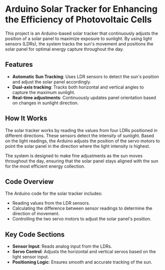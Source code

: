# Arduino Solar Tracker for Enhancing the Efficiency of Photovoltaic Cells
This project is an Arduino-based solar tracker that continuously adjusts the position of a solar panel to maximize exposure to sunlight. By using light sensors (LDRs), the system tracks the sun's movement and positions the solar panel for optimal energy capture throughout the day.

## Features
- **Automatic Sun Tracking**: Uses LDR sensors to detect the sun's position and adjust the solar panel accordingly.
- **Dual-axis tracking**: Tracks both horizontal and vertical angles to capture the maximum sunlight.
- **Real-time adjustments**: Continuously updates panel orientation based on changes in sunlight direction.

## How It Works
The solar tracker works by reading the values from four LDRs positioned in different directions. These sensors detect the intensity of sunlight. Based on the light readings, the Arduino adjusts the position of the servo motors to point the solar panel in the direction where the light intensity is highest.

The system is designed to make fine adjustments as the sun moves throughout the day, ensuring that the solar panel stays aligned with the sun for the most efficient energy collection.

## Code Overview
The Arduino code for the solar tracker includes:
- Reading values from the LDR sensors.
- Calculating the difference between sensor readings to determine the direction of movement.
- Controlling the two servo motors to adjust the solar panel's position.

## Key Code Sections
- **Sensor Input**: Reads analog input from the LDRs.
- **Servo Control**: Adjusts the horizontal and vertical servos based on the light sensor input.
- **Positioning Logic**: Ensures smooth and accurate tracking of the sun.
